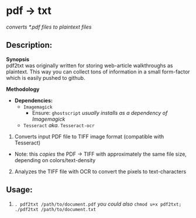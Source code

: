# pdf -> txt  
_converts *.pdf files to plaintext files_  

## Description:  

__Synopsis__  
pdf2txt was originally written for storing web-article walkthroughs as plaintext. This way 
you can collect tons of information in a small form-factor which is easily pushed to github.


__Methodology__  
 - __Dependencies:__  
   - `Imagemagick`  
     - Ensure: `ghostscript` _usually installs as a dependency of Imagemagick_  
   - `Tesseract` _aka._ `Tesseract-ocr`  

1. Converts input PDF file to TIFF image format (compatible with Tesseract)  
  - Note: this _copies_ the PDF -> TIFF with approximately the same file size, depending on colors/text-density  
2. Analyzes the TIFF file with OCR to convert the pixels to text-characters  

## Usage:  
1. `. pdf2txt /path/to/document.pdf` _you could also_ `chmod u+x pdf2txt; ./pdf2txt /path/to/document.txt`  
